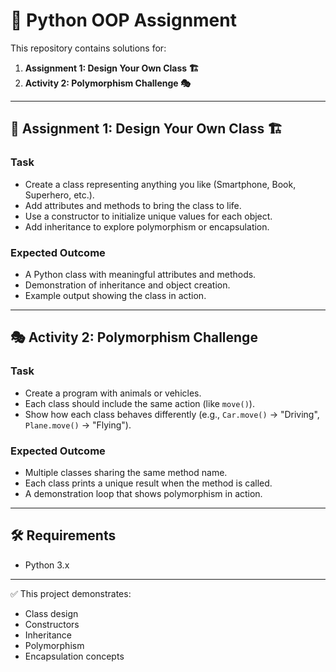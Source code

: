 # 🐍 Python OOP Assignment

This repository contains solutions for:

1. **Assignment 1: Design Your Own Class 🏗️**
2. **Activity 2: Polymorphism Challenge 🎭**

---

## 📘 Assignment 1: Design Your Own Class 🏗️

### Task
- Create a class representing anything you like (Smartphone, Book, Superhero, etc.).
- Add attributes and methods to bring the class to life.
- Use a constructor to initialize unique values for each object.
- Add inheritance to explore polymorphism or encapsulation.

### Expected Outcome
- A Python class with meaningful attributes and methods.
- Demonstration of inheritance and object creation.
- Example output showing the class in action.

---

## 🎭 Activity 2: Polymorphism Challenge

### Task
- Create a program with animals or vehicles.
- Each class should include the same action (like `move()`).
- Show how each class behaves differently (e.g., `Car.move()` → "Driving", `Plane.move()` → "Flying").

### Expected Outcome
- Multiple classes sharing the same method name.
- Each class prints a unique result when the method is called.
- A demonstration loop that shows polymorphism in action.

---

## 🛠️ Requirements
- Python 3.x

---

✅ This project demonstrates:
- Class design  
- Constructors  
- Inheritance  
- Polymorphism  
- Encapsulation concepts